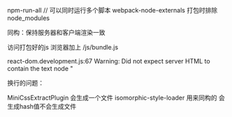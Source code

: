 npm-run-all // 可以同时运行多个脚本
webpack-node-externals 打包时排除 node_modules

同构：保持服务器和客户端渲染一致

访问打包好的js 浏览器加上 /js/bundle.js

react-dom.development.js:67 Warning: Did not expect server HTML to contain the text node "

换行的问题：


MiniCssExtractPlugin 会生成一个文件
isomorphic-style-loader 用来同构的 会生成hash值不会生成文件

